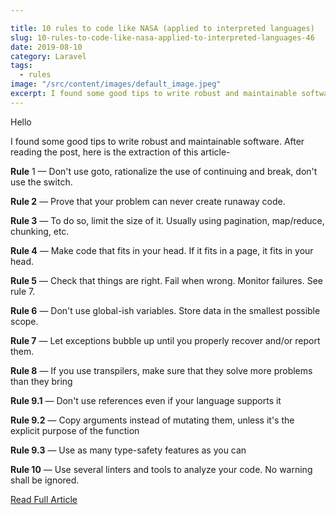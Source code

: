 ```yaml
---

title: 10 rules to code like NASA (applied to interpreted languages)
slug: 10-rules-to-code-like-nasa-applied-to-interpreted-languages-46
date: 2019-08-10
category: Laravel
tags:
  - rules
image: "/src/content/images/default_image.jpeg"
excerpt: I found some good tips to write robust and maintainable software. After reading the post, here is the extraction of this article-
---
```


Hello

I found some good tips to write robust and maintainable software. After reading the post, here is the extraction of this article-

__Rule__ 1 — Don't use goto, rationalize the use of continuing and break, don't use the switch.

__Rule 2__ — Prove that your problem can never create runaway code.

__Rule 3__ — To do so, limit the size of it. Usually using pagination, map/reduce, chunking, etc.

__Rule 4__ — Make code that fits in your head. If it fits in a page, it fits in your head.

__Rule 5__ — Check that things are right. Fail when wrong. Monitor failures. See rule 7.

__Rule 6__ — Don't use global-ish variables. Store data in the smallest possible scope.

__Rule 7__ — Let exceptions bubble up until you properly recover and/or report them.

__Rule 8__ — If you use transpilers, make sure that they solve more problems than they bring

__Rule 9.1__ — Don't use references even if your language supports it

__Rule 9.2__ — Copy arguments instead of mutating them, unless it's the explicit purpose of the function

__Rule 9.3__ — Use as many type-safety features as you can

__Rule 10__ — Use several linters and tools to analyze your code. No warning shall be ignored.

[Read Full Article](https://dev.to/xowap/10-rules-to-code-like-nasa-applied-to-interpreted-languages-40dd)